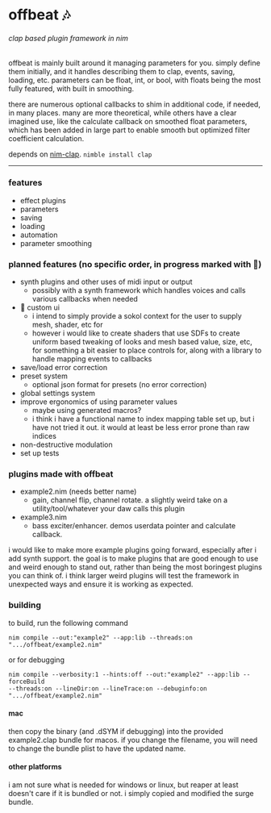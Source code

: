# offbeat 🎶
###### clap based plugin framework in nim

offbeat is mainly built around it managing parameters for you. simply define them initially, and it handles describing them to clap, events, saving, loading, etc. parameters can be float, int, or bool, with floats being the most fully featured, with built in smoothing.

there are numerous optional callbacks to shim in additional code, if needed, in many places. many are more theoretical, while others have a clear imagined use, like the calculate callback on smoothed float parameters, which has been added in large part to enable smooth but optimized filter coefficient calculation.

depends on [nim-clap](https://github.com/morganholly/nim-clap). `nimble install clap`

---

### features
- effect plugins
- parameters
- saving
- loading
- automation
- parameter smoothing

### planned features (no specific order, in progress marked with 🧪)
- synth plugins and other uses of midi input or output
  - possibly with a synth framework which handles voices and calls various callbacks when needed
- 🧪 custom ui
  - i intend to simply provide a sokol context for the user to supply mesh, shader, etc for
  - however i would like to create shaders that use SDFs to create uniform based tweaking of looks and mesh based value, size, etc, for something a bit easier to place controls for, along with a library to handle mapping events to callbacks
- save/load error correction
- preset system
  - optional json format for presets (no error correction)
- global settings system
- improve ergonomics of using parameter values
  - maybe using generated macros?
  - i think i have a functional name to index mapping table set up, but i have not tried it out. it would at least be less error prone than raw indices
- non-destructive modulation
- set up tests

### plugins made with offbeat
- example2.nim (needs better name)
  - gain, channel flip, channel rotate. a slightly weird take on a utility/tool/whatever your daw calls this plugin
- example3.nim
  - bass exciter/enhancer. demos userdata pointer and calculate callback.

i would like to make more example plugins going forward, especially after i add synth support. the goal is to make plugins that are good enough to use and weird enough to stand out, rather than being the most boringest plugins you can think of. i think larger weird plugins will test the framework in unexpected ways and ensure it is working as expected.

### building
to build, run the following command
```
nim compile --out:"example2" --app:lib --threads:on ".../offbeat/example2.nim"
```
or for debugging
```
nim compile --verbosity:1 --hints:off --out:"example2" --app:lib --forceBuild
--threads:on --lineDir:on --lineTrace:on --debuginfo:on ".../offbeat/example2.nim"
```

#### mac
then copy the binary (and .dSYM if debugging) into the provided example2.clap bundle for macos. if you change the filename, you will need to change the bundle plist to have the updated name.

#### other platforms
i am not sure what is needed for windows or linux, but reaper at least doesn't care if it is bundled or not. i simply copied and modified the surge bundle.
